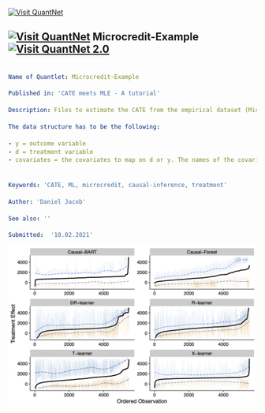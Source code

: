[<img src="https://github.com/QuantLet/Styleguide-and-FAQ/blob/master/pictures/banner.png" width="888" alt="Visit QuantNet">](http://quantlet.de/)

## [<img src="https://github.com/QuantLet/Styleguide-and-FAQ/blob/master/pictures/qloqo.png" alt="Visit QuantNet">](http://quantlet.de/) **Microcredit-Example** [<img src="https://github.com/QuantLet/Styleguide-and-FAQ/blob/master/pictures/QN2.png" width="60" alt="Visit QuantNet 2.0">](http://quantlet.de/)

```yaml

Name of Quantlet: Microcredit-Example

Published in: 'CATE meets MLE - A tutorial'

Description: Files to estimate the CATE from the empirical dataset (Microcredit in Morocco). Uses all meta-learners as well as causal BART and causal forest. 

The data structure has to be the following: 

- y = outcome variable
- d = treatment variable
- covariates = the covariates to map on d or y. The names of the covariates can be seen in the main.R file. 


Keywords: 'CATE, ML, microcredit, causal-inference, treatment'

Author: 'Daniel Jacob'

See also: ''

Submitted:  '10.02.2021'

```

![Picture1](Microcredit_CATE.png)
